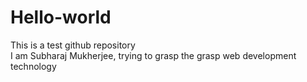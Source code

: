 # Hello-world
This is a test github repository  
I am Subharaj Mukherjee, trying to grasp the grasp web development technology 
